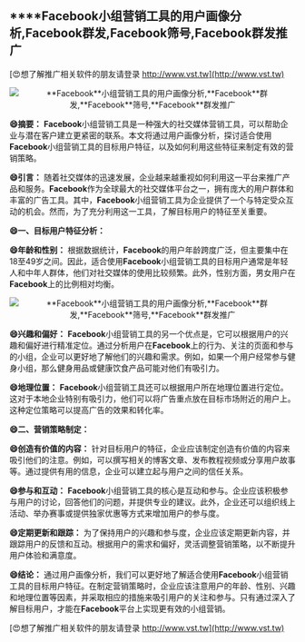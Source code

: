 ## ****Facebook**小组营销工具的用户画像分析,**Facebook**群发,**Facebook**筛号,**Facebook**群发推广**

[😍想了解推广相关软件的朋友请登录 http://www.vst.tw](http://www.vst.tw)

 <center><img src="https://vst.tw/MP4/tuiguang/png/8.png" alt="**Facebook**小组营销工具的用户画像分析,**Facebook**群发,**Facebook**筛号,**Facebook**群发推广"></center>

**😄摘要：**
**Facebook**小组营销工具是一种强大的社交媒体营销工具，可以帮助企业与潜在客户建立更紧密的联系。本文将通过用户画像分析，探讨适合使用**Facebook**小组营销工具的目标用户特征，以及如何利用这些特征来制定有效的营销策略。

**😄引言：**
随着社交媒体的迅速发展，企业越来越重视如何利用这一平台来推广产品和服务。**Facebook**作为全球最大的社交媒体平台之一，拥有庞大的用户群体和丰富的广告工具。其中，**Facebook**小组营销工具为企业提供了一个与特定受众互动的机会。然而，为了充分利用这一工具，了解目标用户的特征至关重要。

**😄一、目标用户特征分析：**

**😄年龄和性别：**
根据数据统计，**Facebook**的用户年龄跨度广泛，但主要集中在18至49岁之间。因此，适合使用**Facebook**小组营销工具的目标用户通常是年轻人和中年人群体，他们对社交媒体的使用比较频繁。此外，性别方面，男女用户在**Facebook**上的比例相对均衡。

 <center><img src="https://vst.tw/MP4/tuiguang/png/8.png" alt="**Facebook**小组营销工具的用户画像分析,**Facebook**群发,**Facebook**筛号,**Facebook**群发推广"></center>

**😄兴趣和偏好：**
**Facebook**小组营销工具的另一个优点是，它可以根据用户的兴趣和偏好进行精准定位。通过分析用户在**Facebook**上的行为、关注的页面和参与的小组，企业可以更好地了解他们的兴趣和需求。例如，如果一个用户经常参与健身小组，那么健身用品或健康饮食产品可能对他们有吸引力。

**😄地理位置：**
**Facebook**小组营销工具还可以根据用户所在地理位置进行定位。这对于本地企业特别有吸引力，他们可以将广告重点放在目标市场附近的用户上。这种定位策略可以提高广告的效果和转化率。

**😄二、营销策略制定：**

**😄创造有价值的内容：**
针对目标用户的特征，企业应该制定创造有价值的内容来吸引他们的注意。例如，可以撰写相关的博客文章、发布教程视频或分享用户故事等。通过提供有用的信息，企业可以建立起与用户之间的信任关系。

**😄参与和互动：**
**Facebook**小组营销工具的核心是互动和参与。企业应该积极参与用户的讨论，回答他们的问题，并提供专业的建议。此外，企业还可以组织线上活动、举办赛事或提供独家优惠等方式来增加用户的参与度。

**😄定期更新和跟踪：**
为了保持用户的兴趣和参与度，企业应该定期更新内容，并跟踪用户的反馈和互动。根据用户的需求和偏好，灵活调整营销策略，以不断提升用户体验和满意度。

**😄结论：**
通过用户画像分析，我们可以更好地了解适合使用**Facebook**小组营销工具的目标用户特征。在制定营销策略时，企业应该注意用户的年龄、性别、兴趣和地理位置等因素，并采取相应的措施来吸引用户的关注和参与。只有通过深入了解目标用户，才能在**Facebook**平台上实现更有效的小组营销。

[😍想了解推广相关软件的朋友请登录 http://www.vst.tw](http://www.vst.tw)



